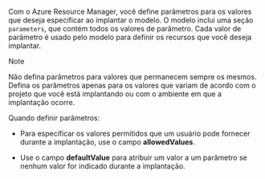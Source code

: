 Com o Azure Resource Manager, você define parâmetros para os valores que deseja especificar ao implantar o modelo. O modelo inclui uma seção `parameters`, que contém todos os valores de parâmetro. Cada valor de parâmetro é usado pelo modelo para definir os recursos que você deseja implantar.

> [!NOTE]
> Não defina parâmetros para valores que permanecem sempre os mesmos. Defina os parâmetros apenas para os valores que variam de acordo com o projeto que você está implantando ou com o ambiente em que a implantação ocorre.

Quando definir parâmetros:

* Para especificar os valores permitidos que um usuário pode fornecer durante a implantação, use o campo **allowedValues**.

* Use o campo **defaultValue** para atribuir um valor a um parâmetro se nenhum valor for indicado durante a implantação. 
